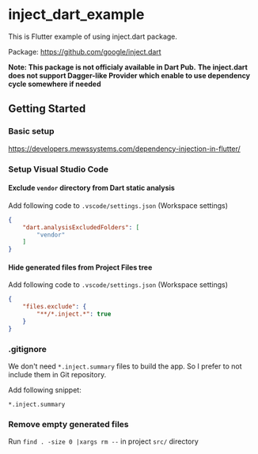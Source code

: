 # inject_dart_example

This is Flutter example of using inject.dart package.

Package: https://github.com/google/inject.dart

**Note: This package is not officialy available in Dart Pub.**
**The inject.dart does not support Dagger-like Provider which enable to use dependency cycle somewhere if needed**

## Getting Started

### Basic setup
https://developers.mewssystems.com/dependency-injection-in-flutter/

### Setup Visual Studio Code
#### Exclude `vendor` directory from Dart static analysis
Add following code to `.vscode/settings.json` (Workspace settings)
```json
{
    "dart.analysisExcludedFolders": [
        "vendor"
    ]
}
```

#### Hide generated files from Project Files tree
Add following code to `.vscode/settings.json` (Workspace settings)
```json
{
    "files.exclude": {
        "**/*.inject.*": true
    }
}
```

### .gitignore
We don't need `*.inject.summary` files to build the app. So I prefer to not include them in Git repository.

Add following snippet:
```gitignore
*.inject.summary
```
### Remove empty generated files
Run `find . -size 0 |xargs rm --` in project `src/` directory
